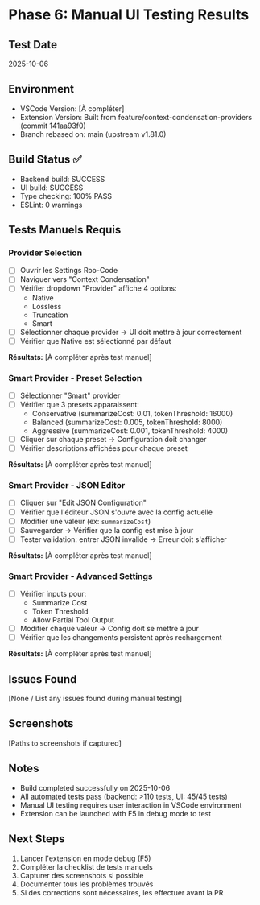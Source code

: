 # Phase 6: Manual UI Testing Results

## Test Date
2025-10-06

## Environment
- VSCode Version: [À compléter]
- Extension Version: Built from feature/context-condensation-providers (commit 141aa93f0)
- Branch rebased on: main (upstream v1.81.0)

## Build Status ✅
- Backend build: SUCCESS
- UI build: SUCCESS  
- Type checking: 100% PASS
- ESLint: 0 warnings

## Tests Manuels Requis

### Provider Selection
- [ ] Ouvrir les Settings Roo-Code
- [ ] Naviguer vers "Context Condensation"
- [ ] Vérifier dropdown "Provider" affiche 4 options:
  - Native
  - Lossless
  - Truncation
  - Smart
- [ ] Sélectionner chaque provider → UI doit mettre à jour correctement
- [ ] Vérifier que Native est sélectionné par défaut

**Résultats:** [À compléter après test manuel]

### Smart Provider - Preset Selection
- [ ] Sélectionner "Smart" provider
- [ ] Vérifier que 3 presets apparaissent:
  - Conservative (summarizeCost: 0.01, tokenThreshold: 16000)
  - Balanced (summarizeCost: 0.005, tokenThreshold: 8000)
  - Aggressive (summarizeCost: 0.001, tokenThreshold: 4000)
- [ ] Cliquer sur chaque preset → Configuration doit changer
- [ ] Vérifier descriptions affichées pour chaque preset

**Résultats:** [À compléter après test manuel]

### Smart Provider - JSON Editor
- [ ] Cliquer sur "Edit JSON Configuration"
- [ ] Vérifier que l'éditeur JSON s'ouvre avec la config actuelle
- [ ] Modifier une valeur (ex: `summarizeCost`)
- [ ] Sauvegarder → Vérifier que la config est mise à jour
- [ ] Tester validation: entrer JSON invalide → Erreur doit s'afficher

**Résultats:** [À compléter après test manuel]

### Smart Provider - Advanced Settings
- [ ] Vérifier inputs pour:
  - Summarize Cost
  - Token Threshold
  - Allow Partial Tool Output
- [ ] Modifier chaque valeur → Config doit se mettre à jour
- [ ] Vérifier que les changements persistent après rechargement

**Résultats:** [À compléter après test manuel]

## Issues Found
[None / List any issues found during manual testing]

## Screenshots
[Paths to screenshots if captured]

## Notes
- Build completed successfully on 2025-10-06
- All automated tests pass (backend: >110 tests, UI: 45/45 tests)
- Manual UI testing requires user interaction in VSCode environment
- Extension can be launched with F5 in debug mode to test

## Next Steps
1. Lancer l'extension en mode debug (F5)
2. Compléter la checklist de tests manuels
3. Capturer des screenshots si possible
4. Documenter tous les problèmes trouvés
5. Si des corrections sont nécessaires, les effectuer avant la PR
